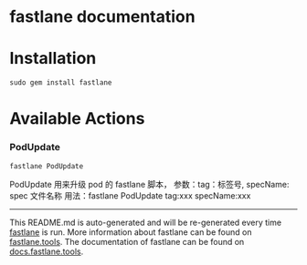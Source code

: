 fastlane documentation
================
# Installation
```
sudo gem install fastlane
```
# Available Actions
### PodUpdate
```
fastlane PodUpdate
```
PodUpdate 用来升级 pod 的 fastlane 脚本，
参数：tag：标签号,
    specName: spec 文件名称
用法：fastlane PodUpdate tag:xxx specName:xxx

----

This README.md is auto-generated and will be re-generated every time [fastlane](https://fastlane.tools) is run.
More information about fastlane can be found on [fastlane.tools](https://fastlane.tools).
The documentation of fastlane can be found on [docs.fastlane.tools](https://docs.fastlane.tools).
